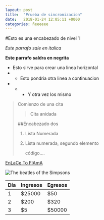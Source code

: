 ```yaml
---
layout: post
title:  "Prueba de sincronizacion"
date:   2018-01-24 12:05:11 +0000
categories: ñeeeeee
---
```


#Esto es una encabezado de nivel 1

_Este parrafo sale en italica_

__Este parrafo saldra en negrita__

* Esto sirve para crear una linea horizontal
* * Esto pondria otra linea a continuacion
* * * Y otra vez los mismo

> Comienzo de una cita
> > Cita anidada
>
> ##Encabezado dos
> 
> 1. Lista Numerada
> 1. Lista numerada, segundo elemento
>
>    código....

[EnLaCe To FlAmA](http://google.es "Este enlace te lanza a google")

![The beatles of the Simpsons](https://images.alphacoders.com/117/thumb-1920-11743.jpg "The beatles of the Simpsons")

Día | Ingresos | Egresos
--- | --- | ---
1 | $25000 | $50
2 | $200 | $320
3 | $5 | $50000